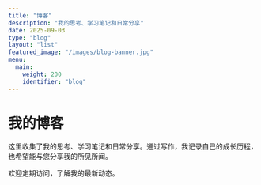 ```yaml
---
title: "博客"
description: "我的思考、学习笔记和日常分享"
date: 2025-09-03
type: "blog"
layout: "list"
featured_image: "/images/blog-banner.jpg"
menu:
  main:
    weight: 200
    identifier: "blog"
---
```


# 我的博客

这里收集了我的思考、学习笔记和日常分享。通过写作，我记录自己的成长历程，也希望能与您分享我的所见所闻。

欢迎定期访问，了解我的最新动态。